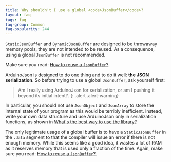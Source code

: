```yaml
---
title: Why shouldn't I use a global <code>JsonBuffer</code>?
layout: faq
tags: faq
faq-group: Common
faq-popularity: 244
---
```


`StaticJsonBuffer` and `DynamicJsonBuffer` are designed to be throwaway memory pools, they are not intended to be reused.
As a consequence, using a global `JsonBuffer` is not recommended.

Make sure you read: [How to reuse a `JsonBuffer`?]({{site.baseurl}}/faq/how-to-reuse-a-jsonbuffer/).

ArduinoJson is designed to do one thing and to do it well: **the JSON serialization**.
So before trying to use a global `JsonBuffer`, ask yourself first:

> Am I really using ArduinoJson for serialization, or am I pushing it beyond its initial intent?.
{: .alert .alert-warning}

In particular, you should not use `JsonObject` and `JsonArray` to store the internal state of your program as this would be terribly inefficient. Instead, write your own data structure and use ArduinoJson only in serialization functions, as shown in [What's the best way to use the library?]({{site.baseurl}}/faq/whats-the-best-way-to-use-the-library/)

The only legitimate usage of a global buffer is to have a `StaticJsonBuffer` in the `.data` segment to that the compiler will issue an error if there is not enough memory. While this seems like a good idea, it wastes a lot of RAM as it reserves memory that is used only a fraction of the time. Again, make sure you read: [How to reuse a `JsonBuffer`?]({{site.baseurl}}/faq/how-to-reuse-a-jsonbuffer/).